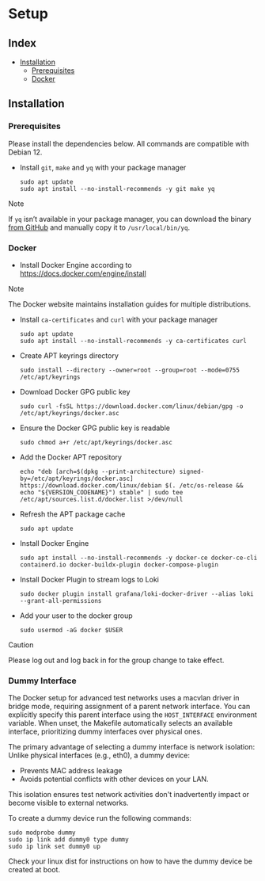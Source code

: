 # Setup

## Index

- [Installation](#installation)
  - [Prerequisites](#prerequisites)
  - [Docker](#docker)

## Installation

### Prerequisites

Please install the dependencies below. All commands are compatible with Debian 12.

- Install `git`, `make` and `yq` with your package manager

  ```
  sudo apt update
  sudo apt install --no-install-recommends -y git make yq
  ```

> [!NOTE]
> If `yq` isn’t available in your package manager, you can download the binary [from GitHub](https://github.com/kislyuk/yq) and manually copy it to `/usr/local/bin/yq`.

### Docker

- Install Docker Engine according to \
  https://docs.docker.com/engine/install

> [!NOTE]
> The Docker website maintains installation guides for multiple distributions.

- Install `ca-certificates` and `curl` with your package manager

  ```
  sudo apt update
  sudo apt install --no-install-recommends -y ca-certificates curl
  ```

- Create APT keyrings directory

  ```
  sudo install --directory --owner=root --group=root --mode=0755 /etc/apt/keyrings
  ```

- Download Docker GPG public key

  ```
  sudo curl -fsSL https://download.docker.com/linux/debian/gpg -o /etc/apt/keyrings/docker.asc
  ```

- Ensure the Docker GPG public key is readable

  ```
  sudo chmod a+r /etc/apt/keyrings/docker.asc
  ```

- Add the Docker APT repository

  ```
  echo "deb [arch=$(dpkg --print-architecture) signed-by=/etc/apt/keyrings/docker.asc] https://download.docker.com/linux/debian $(. /etc/os-release && echo "${VERSION_CODENAME}") stable" | sudo tee /etc/apt/sources.list.d/docker.list >/dev/null
  ```

- Refresh the APT package cache

  ```
  sudo apt update
  ```

- Install Docker Engine

  ```
  sudo apt install --no-install-recommends -y docker-ce docker-ce-cli containerd.io docker-buildx-plugin docker-compose-plugin
  ```

- Install Docker Plugin to stream logs to Loki

  ```
  sudo docker plugin install grafana/loki-docker-driver --alias loki --grant-all-permissions
  ```

- Add your user to the docker group

  ```
  sudo usermod -aG docker $USER
  ```

> [!CAUTION]
> Please log out and log back in for the group change to take effect.

### Dummy Interface

The Docker setup for advanced test networks uses a macvlan driver in bridge mode, requiring assignment of a parent network interface. You can explicitly specify this parent interface using the `HOST_INTERFACE` environment variable. When unset, the Makefile automatically selects an available interface, prioritizing dummy interfaces over physical ones.

The primary advantage of selecting a dummy interface is network isolation: Unlike physical interfaces (e.g., eth0), a dummy device:
* Prevents MAC address leakage
* Avoids potential conflicts with other devices on your LAN.

This isolation ensures test network activities don't inadvertently impact or become visible to external networks.

To create a dummy device run the following commands:

  ```
  sudo modprobe dummy
  sudo ip link add dummy0 type dummy
  sudo ip link set dummy0 up
  ```

Check your linux dist for instructions on how to have the dummy device be created at boot.
